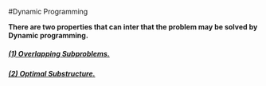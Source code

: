 #Dynamic Programming

**There are two properties that can inter that the problem may be solved by Dynamic programming.**

##### [(1) Overlapping Subproblems.](https://github.com/dasbipulkumar/LogixCastle/tree/master/src/main/scala/com/bipul/logixcastle/dynamicprogamming/basic/overlappingsubproblem)
##### [(2) Optimal Substructure.](https://github.com/dasbipulkumar/LogixCastle/tree/master/src/main/scala/com/bipul/logixcastle/dynamicprogamming/basic/optimalsubstructure)
